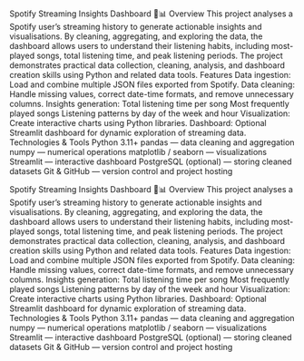 Spotify Streaming Insights Dashboard 🎵📊
Overview
This project analyses a Spotify user’s streaming history to generate actionable insights and visualisations. By cleaning, aggregating, and exploring the data, the dashboard allows users to understand their listening habits, including most-played songs, total listening time, and peak listening periods.
The project demonstrates practical data collection, cleaning, analysis, and dashboard creation skills using Python and related data tools.
Features
Data ingestion: Load and combine multiple JSON files exported from Spotify.
Data cleaning: Handle missing values, correct date-time formats, and remove unnecessary columns.
Insights generation:
Total listening time per song
Most frequently played songs
Listening patterns by day of the week and hour
Visualization: Create interactive charts using Python libraries.
Dashboard: Optional Streamlit dashboard for dynamic exploration of streaming data.
Technologies & Tools
Python 3.11+
pandas — data cleaning and aggregation
numpy — numerical operations
matplotlib / seaborn — visualizations
Streamlit — interactive dashboard
PostgreSQL (optional) — storing cleaned datasets
Git & GitHub — version control and project hosting


Spotify Streaming Insights Dashboard 🎵📊
Overview
This project analyses a Spotify user’s streaming history to generate actionable insights and visualisations. By cleaning, aggregating, and exploring the data, the dashboard allows users to understand their listening habits, including most-played songs, total listening time, and peak listening periods.
The project demonstrates practical data collection, cleaning, analysis, and dashboard creation skills using Python and related data tools.
Features
Data ingestion: Load and combine multiple JSON files exported from Spotify.
Data cleaning: Handle missing values, correct date-time formats, and remove unnecessary columns.
Insights generation:
Total listening time per song
Most frequently played songs
Listening patterns by day of the week and hour
Visualization: Create interactive charts using Python libraries.
Dashboard: Optional Streamlit dashboard for dynamic exploration of streaming data.
Technologies & Tools
Python 3.11+
pandas — data cleaning and aggregation
numpy — numerical operations
matplotlib / seaborn — visualizations
Streamlit — interactive dashboard
PostgreSQL (optional) — storing cleaned datasets
Git & GitHub — version control and project hosting
